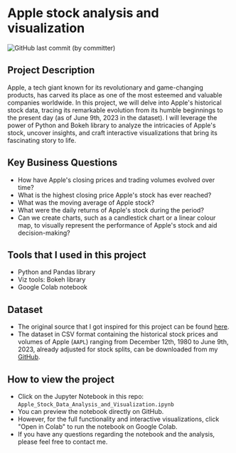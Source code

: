 # Apple stock analysis and visualization
![GitHub last commit (by committer)](https://img.shields.io/github/last-commit/longnguyendata/apple-stock-analysis-and-visualization)

## Project Description
Apple, a tech giant known for its revolutionary and game-changing products, has carved its place as one of the most esteemed and valuable companies worldwide. In this project, we will delve into Apple's historical stock data, tracing its remarkable evolution from its humble beginnings to the present day (as of June 9th, 2023 in the dataset). I will leverage the power of Python and Bokeh library to analyze the intricacies of Apple's stock, uncover insights, and craft interactive visualizations that bring its fascinating story to life.

## Key Business Questions
- How have Apple's closing prices and trading volumes evolved over time?
- What is the highest closing price Apple's stock has ever reached?
- What was the moving average of Apple stock?
- What were the daily returns of Apple's stock during the period?
- Can we create charts, such as a candlestick chart or a linear colour map, to visually represent the performance of Apple's stock and aid decision-making?

## Tools that I used in this project
- Python and Pandas library
- Viz tools: Bokeh library
- Google Colab notebook

## Dataset
- The original source that I got inspired for this project can be found [here](https://www.macrotrends.net/stocks/charts/AAPL/apple/stock-price-history).
- The dataset in CSV format containing the historical stock prices and volumes of Apple (`AAPL`) ranging from December 12th, 1980 to June 9th, 2023, already adjusted for stock splits, can be downloaded from my [GitHub](https://github.com/longnguyendata/apple-stock-analysis-and-visualization).

## How to view the project
- Click on the Jupyter Notebook in this repo: `Apple_Stock_Data_Analysis_and_Visualization.ipynb`
- You can preview the notebook directly on GitHub.
- However, for the full functionality and interactive visualizations, click "Open in Colab" to run the notebook on Google Colab.
- If you have any questions regarding the notebook and the analysis, please feel free to contact me.
